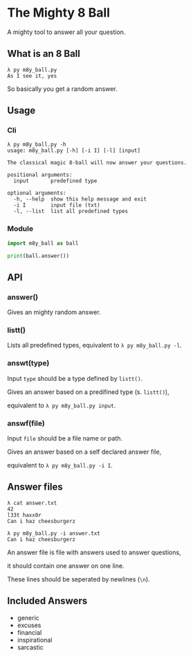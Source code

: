 # The Mighty 8 Ball

A mighty tool to answer all your question.

## What is an 8 Ball

```
λ py m8y_ball.py
As I see it, yes
```
So basically you get a random answer.

## Usage

### Cli

```
λ py m8y_ball.py -h
usage: m8y_ball.py [-h] [-i I] [-l] [input]

The classical magic 8-ball will now answer your questions.

positional arguments:
  input       predefined type

optional arguments:
  -h, --help  show this help message and exit
  -i I        input file (txt)
  -l, --list  list all predefined types

```

### Module

```python
import m8y_ball as ball

print(ball.answer())
```

## API

### answer()

Gives an mighty random answer.

### listt()

Lists all predefined types, equivalent to ```λ py m8y_ball.py -l```.

### answt(type)

Input ```type``` should be a type defined by ```listt()```.

Gives an answer based on a predifined type (s. ```listt()```), 

equivalent to ```λ py m8y_ball.py input```.

### answf(file)

Input ```file``` should be a file name or path.

Gives an answer based on a self declared answer file, 

equivalent to ```λ py m8y_ball.py -i I```.

## Answer files

```
λ cat answer.txt
42
l33t haxx0r
Can i haz cheesburgerz
```
```
λ py m8y_ball.py -i answer.txt
Can i haz cheesburgerz

```
An answer file is file with answers used to answer questions, 

it should contain one answer on one line.

These lines should be seperated by newlines (```\n```).

## Included Answers

* generic
* excuses
* financial
* inspirational
* sarcastic
